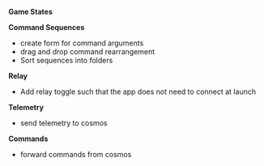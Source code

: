 **Game States**

**Command Sequences**
- create form for command arguments
- drag and drop command rearrangement
- Sort sequences into folders

**Relay**
- Add relay toggle such that the app does not need to connect at launch

**Telemetry**
- send telemetry to cosmos

**Commands**
- forward commands from cosmos
